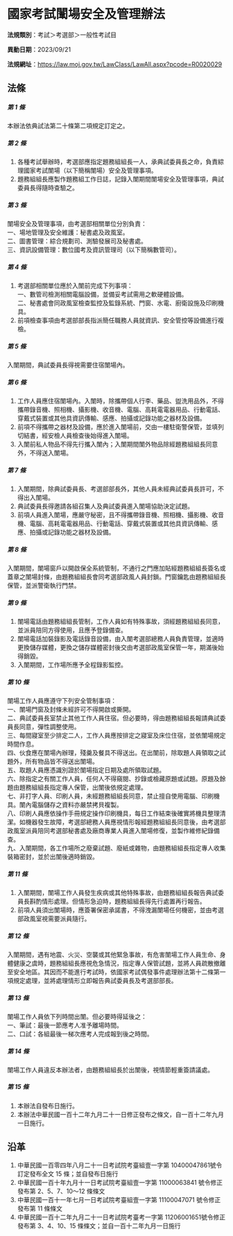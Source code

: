 # 國家考試闈場安全及管理辦法




**法規類別**：考試＞考選部＞一般性考試目

**異動日期**：2023/09/21  

**法規網址**：https://law.moj.gov.tw/LawClass/LawAll.aspx?pcode=R0020029



## 法條
##### 第 1 條
本辦法依典試法第二十條第二項規定訂定之。

##### 第 2 條
1. 各種考試舉辦時，考選部應指定題務組組長一人，承典試委員長之命，負責綜理國家考試闈場（以下簡稱闈場）安全及管理事項。
1. 題務組組長應製作題務組工作日誌，記錄入闈期間闈場安全及管理事項，典試委員長得隨時查驗之。

##### 第 3 條
闈場安全及管理事項，由考選部相關單位分別負責：  
一、場地管理及安全維護：秘書處及政風室。  
二、圖書管理：綜合規劃司、測驗發展司及秘書處。  
三、資訊設備管理：數位國考及資訊管理司（以下簡稱數管司）。

##### 第 4 條
1. 考選部相關單位應於入闈前完成下列事項：  
一、數管司檢測相關電腦設備，並備妥考試需用之軟硬體設備。  
二、秘書處會同政風室檢查監控及監錄系統、門窗、水電、廚衛設施及印刷機具。
1. 前項檢查事項由考選部部長指派簡任職務人員就資訊、安全管控等設備進行複檢。

##### 第 5 條
入闈期間，典試委員長得視需要住宿闈場內。

##### 第 6 條
1. 工作人員應住宿闈場內。入闈時，除攜帶個人行李、藥品、盥洗用品外，不得攜帶錄音機、照相機、攝影機、收音機、電腦、高耗電電器用品、行動電話、穿戴式裝置或其他具資訊傳輸、感應、拍攝或記錄功能之器材及設備。
1. 前項不得攜帶之器材及設備，應於進入闈場前，交由一樓駐衛警保管，並填列切結書，經安檢人員檢查後始得進入闈場。
1. 入闈前私人物品不得先行攜入闈內；入闈期間闈外物品除經題務組組長同意外，不得送入闈場。

##### 第 7 條
1. 入闈期間，除典試委員長、考選部部長外，其他人員未經典試委員長許可，不得出入闈場。
1. 典試委員長得邀請各組召集人及典試委員進入闈場協助決定試題。
1. 前項人員進入闈場，應嚴守秘密，且不得攜帶錄音機、照相機、攝影機、收音機、電腦、高耗電電器用品、行動電話、穿戴式裝置或其他具資訊傳輸、感應、拍攝或記錄功能之器材及設備。

##### 第 8 條
入闈期間，闈場窗戶以開啟保全系統管制，不通行之門應加貼經題務組組長簽名或蓋章之闈場封條，由題務組組長會同考選部政風人員封鎖。門窗鑰匙由題務組組長保管，並派警衛執行門禁。

##### 第 9 條
1. 闈場電話由題務組組長管制，工作人員如有特殊事故，須經題務組組長同意，並派員陪同方得使用，且應予登錄備查。
1. 闈場電話加裝錄影及電話錄音設備，由入闈考選部總務人員負責管理，並適時更換儲存媒體，更換之儲存媒體密封後交由考選部政風室保管一年，期滿後始得銷毀。
1. 入闈期間，工作場所應予全程錄影監控。

##### 第 10 條
闈場工作人員應遵守下列安全管制事項：  
一、闈場門窗及封條未經許可不得開啟或撕開。  
二、典試委員長室禁止其他工作人員住宿。但必要時，得由題務組組長報請典試委員長同意，彈性調整使用。  
三、每間寢室至少排定二人，工作人員應按排定之寢室及床位住宿，並依闈場規定時間作息。  
四、伙食應在闈場內辦理，殘羹及餐具不得送出。在出闈前，除取題人員領取之試題外，所有物品皆不得送出闈場。  
五、取題人員應憑識別證於闈場指定日期及處所領取試題。  
六、除指定之有關工作人員，任何人不得窺閱、抄錄或檢藏原題或試題。原題及餘題由題務組組長指定專人保管，出闈後依規定處理。  
七、非打字人員、印刷人員，未經題務組組長同意，禁止擅自使用電腦、印刷機具。闈內電腦儲存之資料亦嚴禁拷貝複製。  
八、印刷人員應依操作手冊規定操作印刷機具，每日工作結束後確實將機具整理清潔。如機器發生故障，考選部總務人員應視情形報經題務組組長同意後，由考選部政風室派員陪同考選部秘書處及廠商專業人員進入闈場修復，並製作維修紀錄備查。  
九、入闈期間，各工作場所之廢棄試題、廢紙或雜物，由題務組組長指定專人收集裝箱密封，並於出闈後適時銷毀。

##### 第 11 條
1. 入闈期間，闈場工作人員發生疾病或其他特殊事故，由題務組組長報告典試委員長斟酌情形處理。但情形急迫時，題務組組長得先行處置再行報告。
1. 前項人員須出闈場時，應簽署保密承諾書，不得洩漏闈場任何機密，並由考選部政風室視需要派員隨行。

##### 第 12 條
入闈期間，遇有地震、火災、空襲或其他緊急事故，有危害闈場工作人員生命、身體健康之虞時，題務組組長應視危急情況，指定專人保管試題，並將人員疏散撤離至安全地區。其因而不能進行考試時，依國家考試偶發事件處理辦法第十二條第一項規定處理，並將處理情形立即報告典試委員長及考選部部長。

##### 第 13 條
闈場工作人員依下列時間出闈。但必要時得延後之：  
一、筆試：最後一節應考人准予離場時間。  
二、口試：各組最後一梯次應考人完成報到後之時間。

##### 第 14 條
闈場工作人員違反本辦法者，由題務組組長於出闈後，視情節輕重簽請議處。

##### 第 15 條
1. 本辦法自發布日施行。
1. 本辦法中華民國一百十二年九月二十一日修正發布之條文，自一百十二年九月一日施行。

## 沿革
1. 中華民國一百零四年八月二十一日考試院考臺組壹一字第 10400047861號令訂定發布全文 15 條；並自發布日施行
1. 中華民國一百十年九月十一日考試院考臺組壹一字第 11000063841  號令修正發布第 2、5、7、10～12  條條文
1. 中華民國一百十一年七月一日考試院考臺組壹一字第 11100047071  號令修正發布第 11 條條文
1. 中華民國一百十二年九月二十一日考試院考臺考一字第 11206001651號令修正發布第 3、4、10、15 條條文；並自一百十二年九月一日施行
